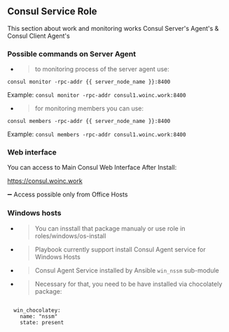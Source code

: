 ## Consul Service Role
This section about work and monitoring works Consul Server's Agent's & Consul Client Agent's

### Possible commands on Server Agent

- > to monitoring process of the server agent use:

`consul monitor -rpc-addr {{ server_node_name }}:8400`

Example: `consul monitor -rpc-addr consul1.woinc.work:8400`

- > for monitoring members you can use:

`consul members -rpc-addr {{ server_node_name }}:8400`

Example: `consul members -rpc-addr consul1.woinc.work:8400`

### Web interface

You can access to Main Consul Web Interface After Install:

https://consul.woinc.work

:heavy_minus_sign: Access possible only from Office Hosts

### Windows hosts

- > You can insstall that package manualy or use role in roles/windows/os-install

- > Playbook currently support install Consul Agent service for Windows Hosts

- > Consul Agent Service installed by Ansible `` win_nssm `` sub-module

- > Necessary for that, you need to be have installed via chocolately package:

```

  win_chocolatey:
    name: "nssm"
    state: present

```